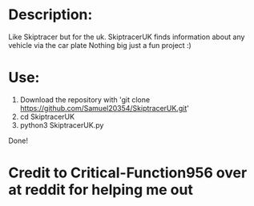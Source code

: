 # Description:

Like Skiptracer but for the uk.
SkiptracerUK finds information about any vehicle via the car plate
Nothing big just a fun project :)

# Use:

1. Download the repository with 'git clone https://github.com/Samuel20354/SkiptracerUK.git'
2. cd SkiptracerUK
3. python3 SkiptracerUK.py

Done!

# Credit to Critical-Function956 over at reddit for helping me out
